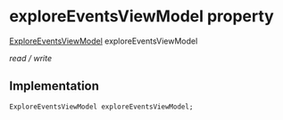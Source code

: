 


# exploreEventsViewModel property







[ExploreEventsViewModel](../../view_model_after_auth_view_models_event_view_models_explore_events_view_model/ExploreEventsViewModel-class.md) exploreEventsViewModel
  
_<span class="feature">read / write</span>_






## Implementation

```dart
ExploreEventsViewModel exploreEventsViewModel;
```







